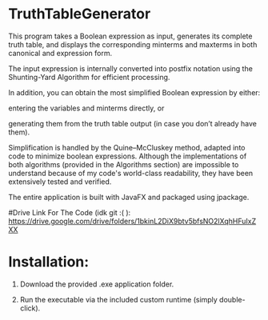 # TruthTableGenerator

This program takes a Boolean expression as input, generates its complete truth table, and displays the corresponding minterms and maxterms in both canonical and expression form.

The input expression is internally converted into postfix notation using the Shunting-Yard Algorithm for efficient processing.

In addition, you can obtain the most simplified Boolean expression by either:

entering the variables and minterms directly, or

generating them from the truth table output (in case you don’t already have them).

Simplification is handled by the Quine–McCluskey method, adapted into code to minimize boolean expressions. Although the implementations of both algorithms (provided in the Algorithms section) are impossible to understand because of my code's world-class readability, they have been extensively tested and verified.

The entire application is built with JavaFX and packaged using jpackage.

#Drive Link For The Code (idk git :( ):
https://drive.google.com/drive/folders/1bkinL2DiX9btv5bfsNO2lXqhHFuIxZXX

# Installation:

1. Download the provided .exe application folder.

2. Run the executable via the included custom runtime (simply double-click).
